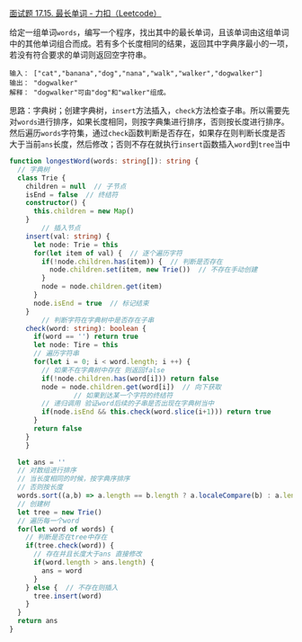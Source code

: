 [面试题 17.15. 最长单词 - 力扣（Leetcode）](https://leetcode.cn/problems/longest-word-lcci/description/)

给定一组单词`words`，编写一个程序，找出其中的最长单词，且该单词由这组单词中的其他单词组合而成。若有多个长度相同的结果，返回其中字典序最小的一项，若没有符合要求的单词则返回空字符串。

```
输入： ["cat","banana","dog","nana","walk","walker","dogwalker"]
输出： "dogwalker"
解释： "dogwalker"可由"dog"和"walker"组成。
```

思路：字典树；创建字典树，`insert`方法插入，`check`方法检查子串。所以需要先对`words`进行排序，如果长度相同，则按字典集进行排序，否则按长度进行排序。
然后遍历`words`字符集，通过`check`函数判断是否存在，如果存在则判断长度是否大于当前`ans`长度，然后修改；否则不存在就执行`insert`函数插入`word`到`tree`当中

```typescript
function longestWord(words: string[]): string {
  // 字典树
  class Trie {
    children = null  // 子节点
    isEnd = false  // 终结符
    constructor() {  
      this.children = new Map()
    }
		// 插入节点
    insert(val: string) {
      let node: Trie = this
      for(let item of val) {  // 逐个遍历字符
        if(!node.children.has(item)) {  // 判断是否存在
          node.children.set(item, new Trie())  // 不存在手动创建
        }
        node = node.children.get(item)
      }
      node.isEnd = true  // 标记结束
    }
		// 判断字符在字典树中是否存在子串
    check(word: string): boolean {
      if(word == '') return true
      let node: Tire = this
      // 遍历字符串
      for(let i = 0; i < word.length; i ++) {
        // 如果不在字典树中存在 则返回false
        if(!node.children.has(word[i])) return false
        node = node.children.get(word[i])  // 向下获取
 				// 如果到达某一个字符的终结符
        // 递归调用 验证word后续的子串是否出现在字典树当中
        if(node.isEnd && this.check(word.slice(i+1))) return true
      }
      return false
    }
	}
  
  let ans = ''
  // 对数组进行排序
  // 当长度相同的时候，按字典序排序
  // 否则按长度
  words.sort((a,b) => a.length == b.length ? a.localeCompare(b) : a.length - b.length)
  // 创建树
  let tree = new Trie()
  // 遍历每一个word
  for(let word of words) {
    // 判断是否在tree中存在
    if(tree.check(word)) {
      // 存在并且长度大于ans 直接修改
      if(word.length > ans.length) {
        ans = word
      }
    } else {  // 不存在则插入
      tree.insert(word)
    }
  }
  return ans
}
```

